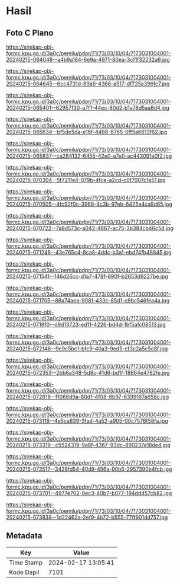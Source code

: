 # Hasil

## Foto C Plano

https://sirekap-obj-formc.kpu.go.id/3a0c/pemilu/pdpr/71/73/03/10/04/7173031004001-20240215-064048--a4b9a184-6e9a-4971-80ea-3cf1f32232a9.jpg

https://sirekap-obj-formc.kpu.go.id/3a0c/pemilu/pdpr/71/73/03/10/04/7173031004001-20240215-064645--6cc4731d-89a6-4366-a517-df725a396fc7.jpg

https://sirekap-obj-formc.kpu.go.id/3a0c/pemilu/pdpr/71/73/03/10/04/7173031004001-20240215-065401--62957f30-a7f1-44ec-80d2-b1a78d5aa8d4.jpg

https://sirekap-obj-formc.kpu.go.id/3a0c/pemilu/pdpr/71/73/03/10/04/7173031004001-20240215-065634--bf5de5da-e16f-4488-8765-0ff5a6613f62.jpg

https://sirekap-obj-formc.kpu.go.id/3a0c/pemilu/pdpr/71/73/03/10/04/7173031004001-20240215-065837--ca284132-6455-42e0-a7e0-ac443091a0f2.jpg

https://sirekap-obj-formc.kpu.go.id/3a0c/pemilu/pdpr/71/73/03/10/04/7173031004001-20240215-070304--5f7211e4-079b-4fce-a2cd-c0f7007c1e51.jpg

https://sirekap-obj-formc.kpu.go.id/3a0c/pemilu/pdpr/71/73/03/10/04/7173031004001-20240215-070505--4fc92f0c-3968-4c3b-97eb-6425a4ca9d65.jpg

https://sirekap-obj-formc.kpu.go.id/3a0c/pemilu/pdpr/71/73/03/10/04/7173031004001-20240215-070722--7a8d573c-a042-4667-ac75-3b384cb46c5d.jpg

https://sirekap-obj-formc.kpu.go.id/3a0c/pemilu/pdpr/71/73/03/10/04/7173031004001-20240215-071248--43e765c4-8ca8-4ddc-b3a1-ebd74fb48845.jpg

https://sirekap-obj-formc.kpu.go.id/3a0c/pemilu/pdpr/71/73/03/10/04/7173031004001-20240215-071541--146d26cc-d1a7-478f-890f-b2653d9227be.jpg

https://sirekap-obj-formc.kpu.go.id/3a0c/pemilu/pdpr/71/73/03/10/04/7173031004001-20240215-071705--88a74aea-9081-433c-85d1-c8bc546fea4a.jpg

https://sirekap-obj-formc.kpu.go.id/3a0c/pemilu/pdpr/71/73/03/10/04/7173031004001-20240215-071910--d9d13723-ed11-4226-bd4d-1bf5afc08513.jpg

https://sirekap-obj-formc.kpu.go.id/3a0c/pemilu/pdpr/71/73/03/10/04/7173031004001-20240215-072146--9e9c5bc1-bfc9-40a3-9ed5-cf3c2a5c5c8f.jpg

https://sirekap-obj-formc.kpu.go.id/3a0c/pemilu/pdpr/71/73/03/10/04/7173031004001-20240215-072353--2bb6a348-5d8c-41d6-bd1f-18664e4782fe.jpg

https://sirekap-obj-formc.kpu.go.id/3a0c/pemilu/pdpr/71/73/03/10/04/7173031004001-20240215-072818--f1068d9a-80d1-4f08-8b97-6399167a658c.jpg

https://sirekap-obj-formc.kpu.go.id/3a0c/pemilu/pdpr/71/73/03/10/04/7173031004001-20240215-073118--4e5ca839-3fad-4a52-a905-00c7576f58fa.jpg

https://sirekap-obj-formc.kpu.go.id/3a0c/pemilu/pdpr/71/73/03/10/04/7173031004001-20240215-073319--c5524319-9a8f-4367-93dc-490237e18de4.jpg

https://sirekap-obj-formc.kpu.go.id/3a0c/pemilu/pdpr/71/73/03/10/04/7173031004001-20240215-073517--3428fd54-40d9-456a-90b5-2957390b4fcb.jpg

https://sirekap-obj-formc.kpu.go.id/3a0c/pemilu/pdpr/71/73/03/10/04/7173031004001-20240215-073701--4977e702-8ec3-40b7-b077-194dd457cb82.jpg

https://sirekap-obj-formc.kpu.go.id/3a0c/pemilu/pdpr/71/73/03/10/04/7173031004001-20240215-073838--1d22462a-2ef9-4b72-b555-77ff901dd757.jpg


## Metadata

| Key        | Value               |
| ---------- | ------------------- |
| Time Stamp | 2024-02-17 13:05:41 |
| Kode Dapil | 7101                |



